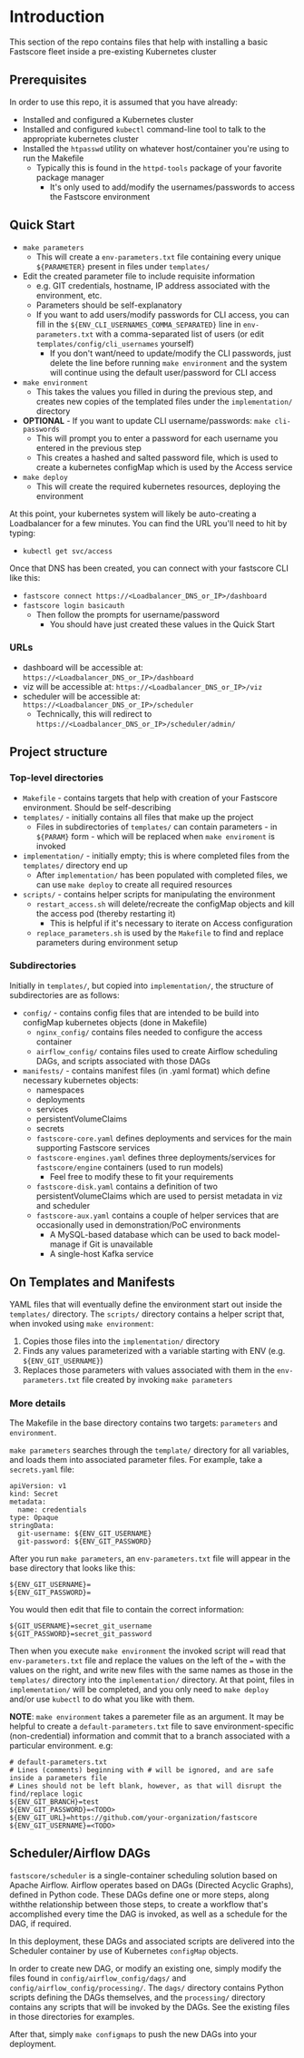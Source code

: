 
# Introduction 
This section of the repo contains files that help with installing a basic Fastscore fleet inside a pre-existing Kubernetes cluster

## Prerequisites
In order to use this repo, it is assumed that you have already:
* Installed and configured a Kubernetes cluster
* Installed and configured `kubectl` command-line tool to talk to the appropriate kubernetes cluster
* Installed the `htpasswd` utility on whatever host/container you're using to run the Makefile
  * Typically this is found in the `httpd-tools` package of your favorite package manager
    * It's only used to add/modify the usernames/passwords to access the Fastscore environment

## Quick Start
* `make parameters`
  * This will create a `env-parameters.txt` file containing every unique `${PARAMETER}` present in files under `templates/`
* Edit the created parameter file to include requisite information
  * e.g. GIT credentials, hostname, IP address associated with the environment, etc.
  * Parameters should be self-explanatory
  * If you want to add users/modify passwords for CLI access, you can fill in the `${ENV_CLI_USERNAMES_COMMA_SEPARATED}` line in `env-parameters.txt` with a comma-separated list of users (or edit `templates/config/cli_usernames` yourself)
    * If you don't want/need to update/modify the CLI passwords, just delete the line before running `make environment` and the system will continue using the default user/password for CLI access
* `make environment`
  * This takes the values you filled in during the previous step, and creates new copies of the templated files under the `implementation/` directory
* **OPTIONAL** - If you want to update CLI username/passwords: `make cli-passwords`
  * This will prompt you to enter a password for each username you entered in the previous step
  * This creates a hashed and salted password file, which is used to create a kubernetes configMap which is used by the Access service
* `make deploy`
  * This will create the required kubernetes resources, deploying the environment

At this point, your kubernetes system will likely be auto-creating a Loadbalancer for a few minutes. You can find the URL you'll need to hit by typing:
* `kubectl get svc/access`

Once that DNS has been created, you can connect with your fastscore CLI like this:

* `fastscore connect https://<Loadbalancer_DNS_or_IP>/dashboard`
* `fastscore login basicauth`
  * Then follow the prompts for username/password
    * You should have just created these values in the Quick Start

### URLs
* dashboard will be accessible at: `https://<Loadbalancer_DNS_or_IP>/dashboard`
* viz will be accessible at: `https://<Loadbalancer_DNS_or_IP>/viz`
* scheduler will be accessible at: `https://<Loadbalancer_DNS_or_IP>/scheduler`
  * Technically, this will redirect to `https://<Loadbalancer_DNS_or_IP>/scheduler/admin/`

## Project structure

### Top-level directories
* `Makefile` - contains targets that help with creation of your Fastscore environment. Should be self-describing
* `templates/` - initially contains all files that make up the project
  * Files in subdirectories of `templates/` can contain parameters - in `${PARAM}` form -  which will be replaced when `make enviroment` is invoked
* `implementation/` - initially empty; this is where completed files from the `templates/` directory end up
  * After `implementation/` has been populated with completed files, we can use `make deploy` to create all required resources
* `scripts/` - contains helper scripts for manipulating the environment
  * `restart_access.sh` will delete/recreate the configMap objects and kill the access pod (thereby restarting it)
    * This is helpful if it's necessary to iterate on Access configuration
  * `replace_parameters.sh` is used by the `Makefile` to find and replace parameters during environment setup

### Subdirectories
Initially in `templates/`, but copied into `implementation/`, the structure of subdirectories are as follows:
* `config/` - contains config files that are intended to be build into configMap kubernetes objects (done in Makefile)
  * `nginx_config/` contains files needed to configure the access container
  * `airflow_config/` contains files used to create Airflow scheduling DAGs, and scripts associated with those DAGs
* `manifests/` - contains manifest files (in .yaml format) which define necessary kubernetes objects:
  * namespaces
  * deployments
  * services
  * persistentVolumeClaims
  * secrets
  * `fastscore-core.yaml` defines deployments and services for the main supporting Fastscore services
  * `fastscore-engines.yaml` defines three deployments/services for `fastscore/engine` containers (used to run models)
    * Feel free to modify these to fit your requirements
  * `fastscore-disk.yaml` contains a definition of two persistentVolumeClaims which are used to persist metadata in viz and scheduler
  * `fastscore-aux.yaml` contains a couple of helper services that are occasionally used in demonstration/PoC environments
    * A MySQL-based database which can be used to back model-manage if Git is unavailable
    * A single-host Kafka service

## On Templates and Manifests
YAML files that will eventually define the environment start out inside the `templates/` directory. The `scripts/` directory contains a helper script that, when invoked using `make environment`:
1) Copies those files into the `implementation/` directory
2) Finds any values parameterized with a variable starting with ENV (e.g. `${ENV_GIT_USERNAME}`)
3) Replaces those parameters with values associated with them in the `env-parameters.txt` file created by invoking `make parameters`

### More details
The Makefile in the base directory contains two targets: `parameters` and `environment`.

`make parameters` searches through the `template/` directory for all variables, and loads them into associated parameter files. For example, take a `secrets.yaml` file:

```
apiVersion: v1
kind: Secret
metadata:
  name: credentials
type: Opaque
stringData:
  git-username: ${ENV_GIT_USERNAME}
  git-password: ${ENV_GIT_PASSWORD}
```

After you run `make parameters`, an `env-parameters.txt` file will appear in the base directory that looks like this:

```
${ENV_GIT_USERNAME}=
${ENV_GIT_PASSWORD}=
```

You would then edit that file to contain the correct information:

```
${GIT_USERNAME}=secret_git_username
${GIT_PASSWORD}=secret_git_password
```

Then when you execute `make environment` the invoked script will read that `env-parameters.txt` file and replace the values on the left of the `=` with the values on the right, and write new files with the same names as those in the `templates/` directory into the `implementation/` directory. At that point, files in `implementation/` will be completed, and you only need to `make deploy` and/or use `kubectl` to do what you like with them.

**NOTE**: `make environment` takes a paremeter file as an argument. It may be helpful to create a `default-parameters.txt` file to save environment-specific (non-credential) information and commit that to a branch associated with a particular environment. e.g:
```
# default-parameters.txt
# Lines (comments) beginning with # will be ignored, and are safe inside a parameters file
# Lines should not be left blank, however, as that will disrupt the find/replace logic
${ENV_GIT_BRANCH}=test
${ENV_GIT_PASSWORD}=<TODO>
${ENV_GIT_URL}=https://github.com/your-organization/fastscore
${ENV_GIT_USERNAME}=<TODO>
```

## Scheduler/Airflow DAGs
`fastscore/scheduler` is a single-container scheduling solution based on Apache Airflow. Airflow operates based on DAGs (Directed Acyclic Graphs), defined in Python code. These DAGs define one or more steps, along withthe relationship between those steps, to create a workflow that's accomplished every time the DAG is invoked, as well as a schedule for the DAG, if required.

In this deployment, these DAGs and associated scripts are delivered into the Scheduler container by use of Kubernetes `configMap` objects.

In order to create new DAG, or modify an existing one, simply modify the files found in `config/airflow_config/dags/` and `config/airflow_config/processing/`. The `dags/` directory contains Python scripts defining the DAGs themselves, and the `processing/` directory contains any scripts that will be invoked by the DAGs. See the existing files in those directories for examples.

After that, simply `make configmaps` to push the new DAGs into your deployment.
